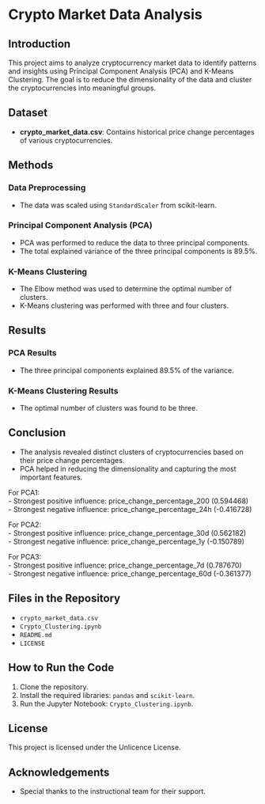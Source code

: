 # Crypto Market Data Analysis

## Introduction
This project aims to analyze cryptocurrency market data to identify patterns and insights using Principal Component Analysis (PCA) and K-Means Clustering. The goal is to reduce the dimensionality of the data and cluster the cryptocurrencies into meaningful groups.

## Dataset
- **crypto_market_data.csv**: Contains historical price change percentages of various cryptocurrencies.

## Methods
### Data Preprocessing
- The data was scaled using `StandardScaler` from scikit-learn.

### Principal Component Analysis (PCA)
- PCA was performed to reduce the data to three principal components.
- The total explained variance of the three principal components is 89.5%.

### K-Means Clustering
- The Elbow method was used to determine the optimal number of clusters.
- K-Means clustering was performed with three and four clusters.

## Results
### PCA Results
- The three principal components explained 89.5% of the variance.

### K-Means Clustering Results
- The optimal number of clusters was found to be three.


## Conclusion
- The analysis revealed distinct clusters of cryptocurrencies based on their price change percentages.
- PCA helped in reducing the dimensionality and capturing the most important features.

<p>For PCA1:<br>
- Strongest positive influence: price_change_percentage_200 (0.594468)<br>
- Strongest negative influence: price_change_percentage_24h (-0.416728)

<p>For PCA2:<br>
- Strongest positive influence: price_change_percentage_30d (0.562182)<br>
- Strongest negative influence: price_change_percentage_1y (-0.150789)

<p>For PCA3:<br>
- Strongest positive influence: price_change_percentage_7d (0.787670)<br>
- Strongest negative influence: price_change_percentage_60d (-0.361377)

## Files in the Repository
- `crypto_market_data.csv`
- `Crypto_Clustering.ipynb`
- `README.md`
- `LICENSE`

## How to Run the Code
1. Clone the repository.
2. Install the required libraries: `pandas` and `scikit-learn`.
3. Run the Jupyter Notebook: `Crypto_Clustering.ipynb`.

## License
This project is licensed under the Unlicence License.

## Acknowledgements
- Special thanks to the instructional team for their support.
